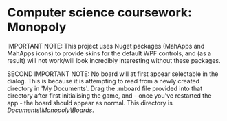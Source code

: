 # Computer science coursework: Monopoly
IMPORTANT NOTE: This project uses Nuget packages (MahApps and MahApps icons) to provide skins for the default WPF controls, and (as a result) will not work/will look incredibly interesting without these packages.

SECOND IMPORTANT NOTE: No board will at first appear selectable in the dialog. This is because it is attempting to read from a newly created directory in 'My Documents'. Drag the .mboard file provided into that directory after first initialising the game, and - once you've restarted the app - the board should appear as normal. This directory is _Documents\Monopoly\Boards_.

